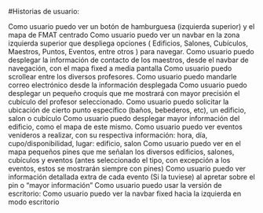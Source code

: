 #Historias de usuario:

Como usuario puedo ver un botón de hamburguesa (izquierda superior)  y el mapa de FMAT centrado
Como usuario puedo ver un navbar en la zona izquierda superior que despliega opciones ( Edificios, Salones, Cubículos, Maestros, Puntos, Eventos, entre otros ) para navegar.
Como usuario puedo desplegar la información de contacto de los maestros, desde el navbar de navegación, con el mapa fixed a media pantalla
Como usuario puedo scrollear entre los diversos profesores.
Como usuario puedo mandarle correo electrónico desde la información desplegada
Como usuario puedo desplegar un pequeño croquis que me mostrará con mayor precisión el cubículo del profesor seleccionado.
Como usuario puedo solicitar la ubicación de cierto punto específico (baños, bebederos, etc), un edificio, salon o cubículo
Como usuario puedo desplegar mayor  información del edificio, como el mapa de este mismo.
Como usuario puedo ver eventos venideros a realizar, con su respectiva información: hora, día, cupo/disponibilidad, lugar: edificio, salon
Como usuario puedo ver en el mapa pequeños pines que me señalan los diversos edificios, salones, cubículos y eventos (antes seleccionado el tipo, con excepción a los eventos, estos se mostrarán siempre con pines)
Como usuario puedo ver información detallada extra de cada evento (Si la tuviese) al apretar sobre el pin o “mayor información”
Como usuario puedo usar la versión de escritorio:
Como usuario puedo ver la navbar fixed hacia la izquierda en modo escritorio

